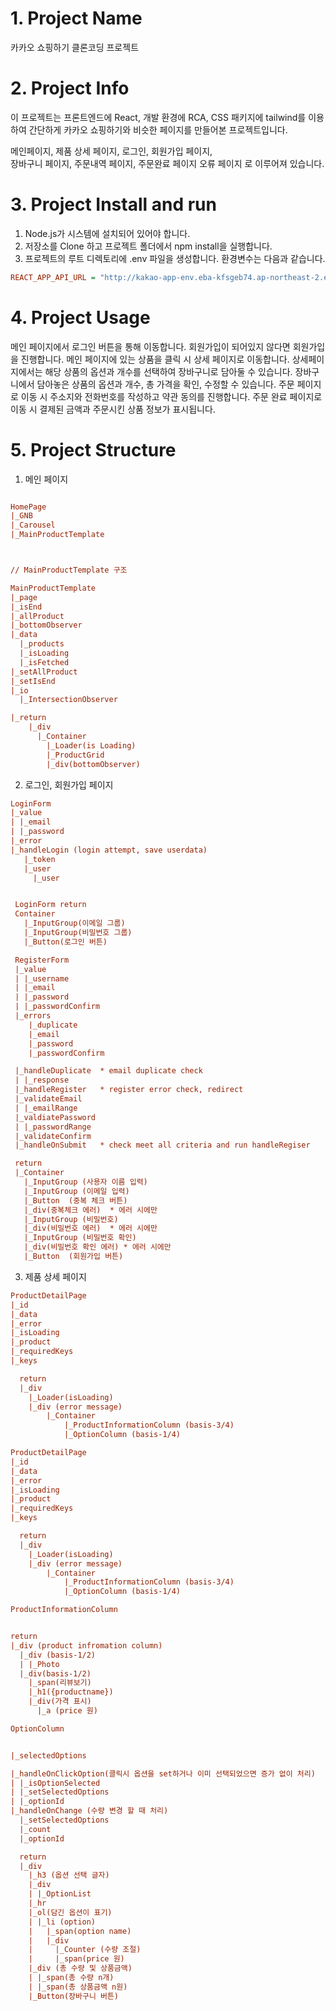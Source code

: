 # 1. Project Name

카카오 쇼핑하기 클론코딩 프로젝트

# 2. Project Info

이 프로젝트는 프론트엔드에 React, 개발 환경에 RCA, CSS 패키지에 tailwind를 이용하여 간단하게 카카오 쇼핑하기와 비슷한 페이지를 만들어본 프로젝트입니다.

메인페이지, 제품 상세 페이지,
로그인, 회원가입 페이지,  
장바구니 페이지, 주문내역 페이지, 주문완료 페이지
오류 페이지
로 이루어져 있습니다.

# 3. Project Install and run

1. Node.js가 시스템에 설치되어 있어야 합니다.
2. 저장소를 Clone 하고 프로젝트 폴더에서 npm install을 실행합니다.
3. 프로젝트의 루트 디렉토리에 .env 파일을 생성합니다. 환경변수는 다음과 같습니다.

```ini
REACT_APP_API_URL = "http://kakao-app-env.eba-kfsgeb74.ap-northeast-2.elasticbeanstalk.com"
```

# 4. Project Usage

메인 페이지에서 로그인 버튼을 통해 이동합니다. 회원가입이 되어있지 않다면 회원가입을 진행합니다.
메인 페이지에 있는 상품을 클릭 시 상세 페이지로 이동합니다. 상세페이지에서는 해당 상품의 옵션과 개수를 선택하여 장바구니로 담아둘 수 있습니다.
장바구니에서 담아놓은 상품의 옵션과 개수, 총 가격을 확인, 수정할 수 있습니다.
주문 페이지로 이동 시 주소지와 전화번호를 작성하고 약관 동의를 진행합니다.
주문 완료 페이지로 이동 시 결제된 금액과 주문시킨 상품 정보가 표시됩니다.

# 5. Project Structure

1. 메인 페이지

```ini

HomePage
|_GNB
|_Carousel
|_MainProductTemplate



// MainProductTemplate 구조

MainProductTemplate
|_page
|_isEnd
|_allProduct
|_bottomObserver
|_data
  |_products
  |_isLoading
  |_isFetched
|_setAllProduct
|_setIsEnd
|_io
  |_IntersectionObserver

|_return
	|_div
	  |_Container
	    |_Loader(is Loading)
	    |_ProductGrid
	    |_div(bottomObserver)

```

2. 로그인, 회원가입 페이지

```ini
LoginForm
|_value
| |_email
| |_password
|_error
|_handleLogin (login attempt, save userdata)
   |_token
   |_user
     |_user


 LoginForm return
 Container
   |_InputGroup(이메일 그룹)
   |_InputGroup(비밀번호 그룹)
   |_Button(로그인 버튼)
```

```ini
 RegisterForm
 |_value
 | |_username
 | |_email
 | |_password
 | |_passwordConfirm
 |_errors
    |_duplicate
    |_email
    |_password
    |_passwordConfirm

 |_handleDuplicate  * email duplicate check
 | |_response
 |_handleRegister   * register error check, redirect
 |_validateEmail
 | |_emailRange
 |_valdiatePassword
 | |_passwordRange
 |_validateConfirm
 |_handleOnSubmit   * check meet all criteria and run handleRegiser

 return
 |_Container
   |_InputGroup (사용자 이름 입력)
   |_InputGroup (이메일 입력)
   |_Button  (중복 체크 버튼)
   |_div(중복체크 에러)  * 에러 시에만
   |_InputGroup (비밀번호)
   |_div(비밀번호 에러)  * 에러 시에만
   |_InputGroup (비밀번호 확인)
   |_div(비밀번호 확인 에러) * 에러 시에만
   |_Button  (회원가입 버튼)
```

3. 제품 상세 페이지

```ini
ProductDetailPage
|_id
|_data
|_error
|_isLoading
|_product
|_requiredKeys
|_keys

  return
  |_div
    |_Loader(isLoading)
    |_div (error message)
		|_Container
			|_ProductInformationColumn (basis-3/4)
			|_OptionColumn (basis-1/4)
```

```ini
ProductDetailPage
|_id
|_data
|_error
|_isLoading
|_product
|_requiredKeys
|_keys

  return
  |_div
    |_Loader(isLoading)
    |_div (error message)
		|_Container
			|_ProductInformationColumn (basis-3/4)
			|_OptionColumn (basis-1/4)
```

```ini
ProductInformationColumn


return
|_div (product infromation column)
  |_div (basis-1/2)
  | |_Photo
  |_div(basis-1/2)
    |_span(리뷰보기)
    |_h1({productname})
    |_div(가격 표시)
      |_a (price 원)
```

```ini
OptionColumn


|_selectedOptions

|_handleOnClickOption(클릭시 옵션을 set하거나 이미 선택되었으면 증가 없이 처리)
| |_isOptionSelected
| |_setSelectedOptions
| |_optionId
|_handleOnChange (수량 변경 할 때 처리)
  |_setSelectedOptions
  |_count
  |_optionId

  return
  |_div
    |_h3 (옵션 선택 글자)
    |_div
    | |_OptionList
    |_hr
    |_ol(담긴 옵션이 표기)
    | |_li (option)
    |   |_span(option name)
    |   |_div
    |     |_Counter (수량 조절)
    |     |_span(price 원)
    |_div (총 수량 및 상품금액)
    | |_span(총 수량 n개)
    | |_span(총 상품금액 n원)
    |_Button(장바구니 버튼)

```
